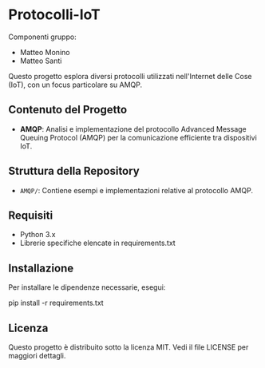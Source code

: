 # Protocolli-IoT
Componenti gruppo:
- Matteo Monino
- Matteo Santi


Questo progetto esplora diversi protocolli utilizzati nell'Internet delle Cose (IoT), con un focus particolare su AMQP.

## Contenuto del Progetto

- **AMQP**: Analisi e implementazione del protocollo Advanced Message Queuing Protocol (AMQP) per la comunicazione efficiente tra dispositivi IoT.

## Struttura della Repository

- `AMQP/`: Contiene esempi e implementazioni relative al protocollo AMQP.

## Requisiti
- Python 3.x
- Librerie specifiche elencate in requirements.txt

## Installazione
Per installare le dipendenze necessarie, esegui:

 pip install -r requirements.txt

## Licenza
Questo progetto è distribuito sotto la licenza MIT. Vedi il file LICENSE per maggiori dettagli.


